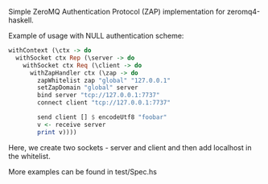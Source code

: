 Simple ZeroMQ Authentication Protocol (ZAP) implementation for zeromq4-haskell.

Example of usage with NULL authentication scheme:

```haskell
withContext (\ctx -> do
  withSocket ctx Rep (\server -> do
    withSocket ctx Req (\client -> do
      withZapHandler ctx (\zap -> do
        zapWhitelist zap "global" "127.0.0.1"
        setZapDomain "global" server
        bind server "tcp://127.0.0.1:7737"
        connect client "tcp://127.0.0.1:7737"

        send client [] $ encodeUtf8 "foobar"
        v <- receive server
        print v))))
```
 
Here, we create two sockets - server and client and then add localhost in the whitelist.

More examples can be found in test/Spec.hs

